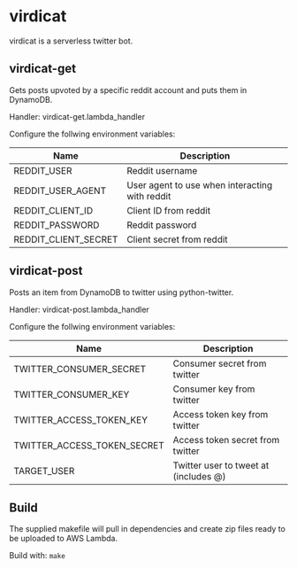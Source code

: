 # virdicat
virdicat is a serverless twitter bot.

## virdicat-get
Gets posts upvoted by a specific reddit account and puts them in DynamoDB.

Handler: virdicat-get.lambda_handler

Configure the follwing environment variables:

| Name                 | Description                                    |
| -------------------- |----------------------------------------------- |
| REDDIT_USER          | Reddit username                                |
| REDDIT_USER_AGENT    | User agent to use when interacting with reddit |
| REDDIT_CLIENT_ID     | Client ID from reddit                          |
| REDDIT_PASSWORD      | Reddit password                                |
| REDDIT_CLIENT_SECRET | Client secret from reddit                      |

## virdicat-post
Posts an item from DynamoDB to twitter using python-twitter.

Handler: virdicat-post.lambda_handler

Configure the follwing environment variables:

| Name                         | Description                            |
| ---------------------------- |--------------------------------------- |
| TWITTER_CONSUMER_SECRET      | Consumer secret from twitter           |
| TWITTER_CONSUMER_KEY         | Consumer key from twitter              |
| TWITTER_ACCESS_TOKEN_KEY     | Access token key from twitter          |
| TWITTER_ACCESS_TOKEN_SECRET  | Access token secret from twitter       |
| TARGET_USER                  | Twitter user to tweet at (includes @)  |

## Build
The supplied makefile will pull in dependencies and create zip files ready to be uploaded to AWS Lambda.

Build with: `make`

